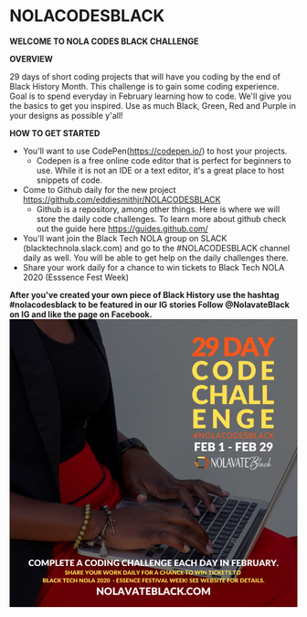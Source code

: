 # NOLACODESBLACK
__WELCOME TO NOLA CODES BLACK CHALLENGE__

__OVERVIEW__

29 days of short coding projects that will have you coding by the end of Black History Month. This challenge is to gain some coding experience. Goal is to spend everyday in February learning how to code. We'll give you the basics to get you inspired. Use as much Black, Green, Red and Purple in your designs as possible y'all! 

__HOW TO GET STARTED__ 

* You'll want to use CodePen(https://codepen.io/) to host your projects. 
  * Codepen is a free online code editor that is perfect for beginners to use. While it is not an IDE or a text editor, it's a great place to host snippets of code.  
* Come to Github daily for the new project https://github.com/eddiesmithjr/NOLACODESBLACK
  * Github is a repository, among other things. Here is where we will store the daily code challenges. To learn more about github check out the guide here https://guides.github.com/
* You'll want join the Black Tech NOLA group on SLACK (blacktechnola.slack.com) and go to the #NOLACODESBLACK channel daily as well. You will be able to get help on the daily challenges there.    
* Share your work daily for a chance to win tickets to Black Tech NOLA 2020 (Esssence Fest Week) 

__After you've created your own piece of Black History use the hashtag #nolacodesblack to be featured in our IG stories Follow @NolavateBlack on IG and like the page on Facebook.__
![Image of TECHREADY](https://github.com/GlamorousGeek/NOLACODESBLACK/blob/master/TECH%20READY%202020-3.png)
